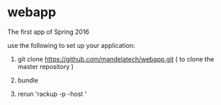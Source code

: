 # webapp
The first app of Spring 2016

use the following to set up your application:

1. git clone https://github.com/mandelatech/webapp.git ( to clone the master repository )

2. bundle

3. rerun 'rackup -p <your-port-number> -host <your-hostname>'
